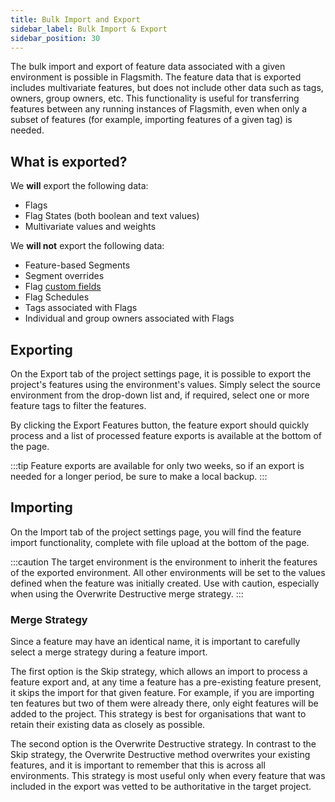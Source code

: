 ```yaml
---
title: Bulk Import and Export
sidebar_label: Bulk Import & Export
sidebar_position: 30
---
```


The bulk import and export of feature data associated with a given environment is possible in Flagsmith. The feature data that is exported includes multivariate features, but does not include other data such as tags, owners, group owners, etc. This functionality is useful for transferring features between any running instances of Flagsmith, even when only a subset of features (for example, importing features of a given tag) is needed.

## What is exported?

We **will** export the following data:

- Flags
- Flag States (both boolean and text values)
- Multivariate values and weights

We **will not** export the following data:

- Feature-based Segments
- Segment overrides
- Flag [custom fields](/administration-and-security/governance-and-compliance/custom-fields)
- Flag Schedules
- Tags associated with Flags
- Individual and group owners associated with Flags

## Exporting

On the Export tab of the project settings page, it is possible to export the project's features using the environment's values. Simply select the source environment from the drop-down list and, if required, select one or more feature tags to filter the features.

By clicking the Export Features button, the feature export should quickly process and a list of processed feature exports is available at the bottom of the page.

:::tip
Feature exports are available for only two weeks, so if an export is needed for a longer period, be sure to make a local backup.
:::

## Importing

On the Import tab of the project settings page, you will find the feature import functionality, complete with file upload at the bottom of the page.

:::caution
The target environment is the environment to inherit the features of the exported environment. All other environments will be set to the values defined when the feature was initially created. Use with caution, especially when using the Overwrite Destructive merge strategy.
:::

### Merge Strategy

Since a feature may have an identical name, it is important to carefully select a merge strategy during a feature import.

The first option is the Skip strategy, which allows an import to process a feature export and, at any time a feature has a pre-existing feature present, it skips the import for that given feature. For example, if you are importing ten features but two of them were already there, only eight features will be added to the project. This strategy is best for organisations that want to retain their existing data as closely as possible.

The second option is the Overwrite Destructive strategy. In contrast to the Skip strategy, the Overwrite Destructive method overwrites your existing features, and it is important to remember that this is across all environments. This strategy is most useful only when every feature that was included in the export was vetted to be authoritative in the target project. 
